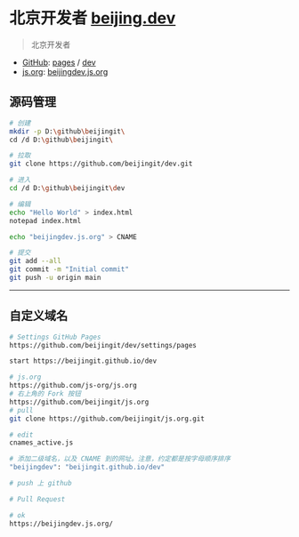 # 北京开发者 [beijing.dev](https://beijing.dev/)

> 北京开发者

- [GitHub](https://github.com/): [pages](https://pages.github.com/) / [dev](https://github.com/beijingit/dev)
- [js.org](https://js.org/): [beijingdev.js.org](https://beijingdev.js.org)

## 源码管理

```bash
# 创建
mkdir -p D:\github\beijingit\
cd /d D:\github\beijingit\

# 拉取
git clone https://github.com/beijingit/dev.git

# 进入
cd /d D:\github\beijingit\dev

# 编辑
echo "Hello World" > index.html
notepad index.html

echo "beijingdev.js.org" > CNAME

# 提交
git add --all
git commit -m "Initial commit"
git push -u origin main
```

---

## 自定义域名

```bash
# Settings GitHub Pages
https://github.com/beijingit/dev/settings/pages

start https://beijingit.github.io/dev

# js.org
https://github.com/js-org/js.org
# 右上角的 Fork 按钮
https://github.com/beijingit/js.org
# pull
git clone https://github.com/beijingit/js.org.git

# edit
cnames_active.js

# 添加二级域名，以及 CNAME 到的网址。注意，约定都是按字母顺序排序
"beijingdev": "beijingit.github.io/dev"

# push 上 github

# Pull Request

# ok
https://beijingdev.js.org/
```
